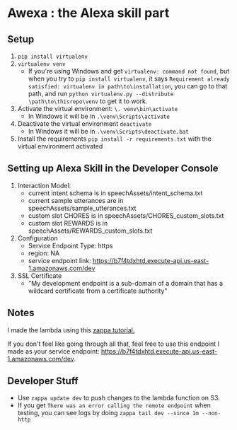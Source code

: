
# Awexa : the Alexa skill part

## Setup
1. `pip install virtualenv`
2. `virtualenv venv`
    + If you're using Windows and get `virtualenv: command not found`, but when you try to `pip install virtualenv`, it says `Requirement already satisfied: virtualenv in path\to\installation`, you can go to that path, and run `python virtualenv.py --distribute \path\to\thisrepo\venv` to get it to work. 
3. Activate the virtual environment: `\. venv\bin\activate`
    + In Windows it will be in `.\venv\Scripts\activate`
4. Deactivate the virtual environment `deactivate` 
    + In Windows it will be in `.\venv\Scripts\deactivate.bat`
5. Install the requirements `pip install -r requirements.txt` with the virtual environment activated

## Setting up Alexa Skill in the Developer Console
1. Interaction Model:
    + current intent schema is in speechAssets/intent\_schema.txt
    + current sample utterances are in speechAssets/sample\_utterances.txt
    + custom slot CHORES is in speechAssets/CHORES\_custom\_slots.txt
    + custom slot REWARDS is in speechAssets/REWARDS\_custom\_slots.txt
2. Configuration
    + Service Endpoint Type: https
    + region: NA
    + service endpoint link: <https://b7f4tdxhtd.execute-api.us-east-1.amazonaws.com/dev>
3. SSL Certificate
    + "My development endpoint is a sub-domain of a domain that has a wildcard certificate from a certificate authority"

## Notes
I made the lambda using this [zappa tutorial.](https://developer.amazon.com/blogs/post/8e8ad73a-99e9-4c0f-a7b3-60f92287b0bf/new-alexa-tutorial-deploy-flask-ask-skills-to-aws-lambda-with-zappa "zappa tutorial")

If you don't feel like going through all that, feel free to use this endpoint I made as your service endpoint: <https://b7f4tdxhtd.execute-api.us-east-1.amazonaws.com/dev>.

## Developer Stuff
+ Use `zappa update dev` to push changes to the lambda function on S3.
+ If you get `There was an error calling the remote endpoint` when testing, you can see logs by doing `zappa tail dev --since 1m --non-http`